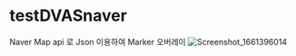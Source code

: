 # testDVASnaver
Naver Map api 로 Json 이용하여 Marker 오버레이
![Screenshot_1661396014](https://user-images.githubusercontent.com/84886987/186785223-c14041af-f5b8-462d-9f71-bebb6625f843.png)
